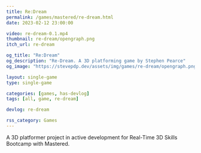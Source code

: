 ```yaml
---
title: Re:Dream
permalink: /games/mastered/re-dream.html
date: 2023-02-12 23:00:00

video: re-dream-0.1.mp4
thumbnail: re-dream/opengraph.png
itch_url: re-dream

og_title: "Re:Dream"
og_description: "Re-Dream. A 3D platforming game by Stephen Pearce"
og_image: "https://stevepdp.dev/assets/img/games/re-dream/opengraph.png"

layout: single-game
type: single-game

categories: [games, has-devlog]
tags: [all, game, re-dream]

devlog: re-dream

rss_category: Games
---
```


A 3D platformer project in active development for Real-Time 3D Skills Bootcamp with Mastered.
